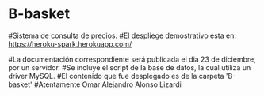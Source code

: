 # B-basket
#Sistema de consulta de precios. 
#El despliege demostrativo esta en: https://heroku-spark.herokuapp.com/

#La documentación correspondiente será publicada el dia 23 de diciembre, por un servidor.
#Se incluye el script de la base de datos, la cual utiliza un driver MySQL.
#El contenido que fue desplegado es de la carpeta 'B-basket'
#Atentamente Omar Alejandro Alonso Lizardi
